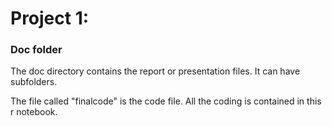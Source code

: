 # Project 1: 
### Doc folder

The doc directory contains the report or presentation files. It can have subfolders.  

The file called "finalcode" is the code file. All the coding is contained in this r notebook.
